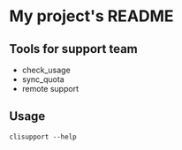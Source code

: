 # My project's README
## Tools for support team
- check_usage
- sync_quota
- remote support
## Usage
`clisupport --help`
